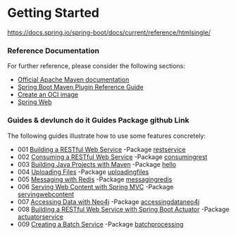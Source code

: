 # Getting Started

https://docs.spring.io/spring-boot/docs/current/reference/htmlsingle/

### Reference Documentation
For further reference, please consider the following sections:

* [Official Apache Maven documentation](https://maven.apache.org/guides/index.html)
* [Spring Boot Maven Plugin Reference Guide](https://docs.spring.io/spring-boot/docs/2.6.7/maven-plugin/reference/html/)
* [Create an OCI image](https://docs.spring.io/spring-boot/docs/2.6.7/maven-plugin/reference/html/#build-image)
* [Spring Web](https://docs.spring.io/spring-boot/docs/2.6.7/reference/htmlsingle/#boot-features-developing-web-applications)

### Guides & devlunch do it Guides Package github Link
The following guides illustrate how to use some features concretely:

* 001 [Building a RESTful Web Service](https://spring.io/guides/gs/rest-service/) -Package [restservice](https://github.com/devlunch4/startSpringGuides/tree/master/src/main/java/com/example/restservice)
* 002 [Consuming a RESTful Web Service](https://spring.io/guides/gs/consuming-rest/) -Package [consumingrest](https://github.com/devlunch4/startSpringGuides/tree/master/src/main/java/com/example/consumingrest)
* 003 [Building Java Projects with Maven](https://spring.io/guides/gs/maven/) -Package [hello](https://github.com/devlunch4/startSpringGuides/tree/master/src/main/java/hello)
* 004 [Uploading Files](https://spring.io/guides/gs/uploading-files/) -Package [uploadingfiles](https://github.com/devlunch4/startSpringGuides/tree/master/src/main/java/com/example/uploadingfiles)
* 005 [Messaging with Redis](https://spring.io/guides/gs/messaging-redis/) -Package [messagingredis](https://github.com/devlunch4/startSpringGuides/tree/master/src/main/java/com/example/messagingredis)
* 006 [Serving Web Content with Spring MVC](https://spring.io/guides/gs/serving-web-content/) -Package [servingwebcontent](https://github.com/devlunch4/startSpringGuides/tree/master/src/main/java/com/example/servingwebcontent)
* 007 [Accessing Data with Neo4j](https://spring.io/guides/gs/accessing-data-neo4j/) -Package [accessingdataneo4j](https://github.com/devlunch4/startSpringGuides/tree/master/src/main/java/com/example/accessingdataneo4j)
* 008 [Building a RESTful Web Service with Spring Boot Actuator](https://spring.io/guides/gs/actuator-service/) -Package [actuatorservice](https://github.com/devlunch4/startSpringGuides/tree/master/src/main/java/com/example/actuatorservice)
* 009 [Creating a Batch Service](https://spring.io/guides/gs/batch-processing/) -Package [batchprocessing](https://github.com/devlunch4/startSpringGuides/tree/master/src/main/java/com/example/batchprocessing)


